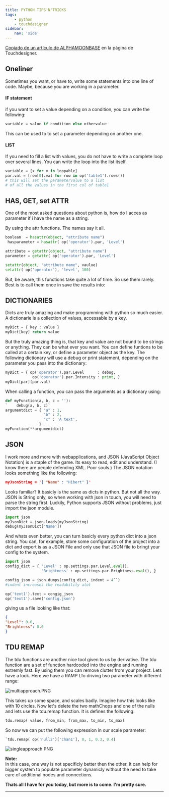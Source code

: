 ```yaml
---
title: PYTHON TIPS'N'TRICKS
tags:
    - python
    - touchdesigner
sidebar:
    nav: 'side'
---
```

[Copiado de un artículo de ALPHAMOONBASE][article] en la página de Touchdesigner.  

## Oneliner

Sometimes you want, or have to, write some statements into one line of code. Maybe, because you are working in a parameter.

#### IF statement

if you want to set a value depending on a condition, you can write the following:  

```python
variable = value if condition else othervalue
```

This can be used to to  set a parameter depending on another one.

#### LIST

If you need to fill a list with values, you do not have to write a complete loop over several  lines. You can  write the loop into the list itself.

```python
variable = [x for x in loopable]  
par.val = [row[0].val for row in op('table1').rows()]
# this will set the parametervalue to a list 
# of all the values in the first col of table1
```

## HAS, GET, set ATTR

One of the most asked questions about python is, how do I acces as parameter if i have the name as a string.

By using the attr functions. The names say it all.

```python
boolean  = hasattr(object, "attribute name")  
 hasparameter = hasattr( op('operator').par, 'Level') 

attribute = getattr(object, "attribute name")  
parameter = getattr( op('operator').par, 'Level')

setattr(object, "attribute name", vaulue)  
setattr( op('operator'), 'level', 100)

```
But, be aware, this functions take quite a lot of time. So use them rarely. Best is to call them once in save the results into:

## DICTIONARIES

Dicts are truly amazing and make programming with python so much easier. A dictionarie is a collection of values, accessable by a key.

```python
myDict = { key : value }  
myDict[key] return value
```
But the truly amazing thing is, that key and value are not bound to be strings or anything. They can be what ever you want. You can define funtions to be called at a certain key, or define a parameter object as the key. The following dictionary will use a debug or print statement, depending on the parameter you pass into the dictionary: 
```python 
myDict = { op('operator').par.Level      : debug,  
            op('operator').par.Intensity : print, }  
myDict[par](par.val)
```                                
  
When calling a function, you can pass the arguments as a dictionary using:

```python  
def myFunction(a, b, c = ''):  
`    debug(a, b, c)`  
argumentdict = { "a" : 1, 
                 "b" : 2,  
                 "c" : 'A text',  
               }  
myFunction(**argumentdict)
```

## JSON

I work more and more with webapplications, and JSON (JavaScript Object Notation) is a staple of the game. Its easy to read, edit and understand. (I know there are people defending XML. Poor souls.) The JSON notation looks something like the following: 
```json 
myJsonString = '{ "Name" : "Hibert" }'
```

Looks familiar? It basicly is the same as dicts in python. But not all the way. JSON is String only, so when working with json in touch, you will need to parse the string first. Luckily, Python supports JSON without problems, just import the json module.  

```python  
import json  
myJsonDict = json.loads(myJsonString)  
debug(myJsonDict['Name'])
```

And whats even better, you can turn basicly every python dict into a json string. You can, for example, store some configuration of the project into a dict and export is as a JSON File and only use that JSON file to bringt your config to the system. 
```python 
import json  
config_dict = { 'Level' : op.settings.par.Level.eval(),  
                'Brightness' : op.settings.par.Brightness.eval(), } 

config_json = json.dumps(config_dict, indent = 4``) 
#indent increases the readability alot  

op('text1').text = congig_json  
op('text1').save('config.json')
```

giving us a file looking like that:
```json  
{    
"Level": 0.0,     
"Brightness": 0.0  
}
```
## TDU REMAP

The tdu functions are another nice tool given to us by derivative. The tdu function are a set of function hardcoded into the engine and running extremly fast. By using them you can remove clutter from your project. Lets have a look. Here we have a RAMP Lfo driving two parameter with different range:

![multiapproach.PNG](https://derivative.ca/sites/default/files/field/body-images/multiapproach.PNG)


This takes up some space, and scales badly. Imagine how this looks like with 10 circles. Now let's delete the two mathChops and one of the nulls and lets use the tdu.remap function. It is defines the following:

```python
tdu.remap( value, from_min, from_max, to_min, to_max)
```

So now we can put the following expression in  our scale parameter: 
```python 
`tdu.remap( op('null2')['chan1'], 0, 1, 0.3, 0.4)
```


![ singleapproach.PNG](https://derivative.ca/sites/default/files/field/body-images/singleapproach.PNG)

**Note:**  
In  this case, one way is not specificly better then the other. It can help for bigger system to populate parameter dynamicly without the need to take care of additional nodes and connections.

**Thats all I have for you today, but more is to come. I'm pretty sure.**

---

[article]: https://derivative.ca/community-post/python-tipsntricks
